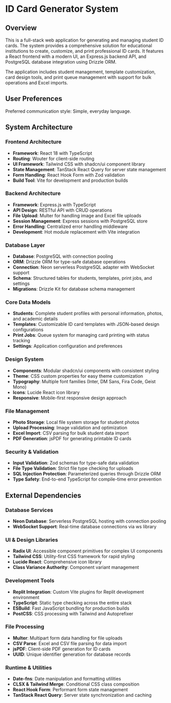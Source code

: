 # ID Card Generator System

## Overview

This is a full-stack web application for generating and managing student ID cards. The system provides a comprehensive solution for educational institutions to create, customize, and print professional ID cards. It features a React frontend with a modern UI, an Express.js backend API, and PostgreSQL database integration using Drizzle ORM.

The application includes student management, template customization, card design tools, and print queue management with support for bulk operations and Excel imports.

## User Preferences

Preferred communication style: Simple, everyday language.

## System Architecture

### Frontend Architecture
- **Framework**: React 18 with TypeScript
- **Routing**: Wouter for client-side routing
- **UI Framework**: Tailwind CSS with shadcn/ui component library
- **State Management**: TanStack React Query for server state management
- **Form Handling**: React Hook Form with Zod validation
- **Build Tool**: Vite for development and production builds

### Backend Architecture
- **Framework**: Express.js with TypeScript
- **API Design**: RESTful API with CRUD operations
- **File Upload**: Multer for handling image and Excel file uploads
- **Session Management**: Express sessions with PostgreSQL store
- **Error Handling**: Centralized error handling middleware
- **Development**: Hot module replacement with Vite integration

### Database Layer
- **Database**: PostgreSQL with connection pooling
- **ORM**: Drizzle ORM for type-safe database operations
- **Connection**: Neon serverless PostgreSQL adapter with WebSocket support
- **Schema**: Structured tables for students, templates, print jobs, and settings
- **Migrations**: Drizzle Kit for database schema management

### Core Data Models
- **Students**: Complete student profiles with personal information, photos, and academic details
- **Templates**: Customizable ID card templates with JSON-based design configurations
- **Print Jobs**: Queue system for managing card printing with status tracking
- **Settings**: Application configuration and preferences

### Design System
- **Components**: Modular shadcn/ui components with consistent styling
- **Theme**: CSS custom properties for easy theme customization
- **Typography**: Multiple font families (Inter, DM Sans, Fira Code, Geist Mono)
- **Icons**: Lucide React icon library
- **Responsive**: Mobile-first responsive design approach

### File Management
- **Photo Storage**: Local file system storage for student photos
- **Upload Processing**: Image validation and optimization
- **Excel Import**: CSV parsing for bulk student data import
- **PDF Generation**: jsPDF for generating printable ID cards

### Security & Validation
- **Input Validation**: Zod schemas for type-safe data validation
- **File Type Validation**: Strict file type checking for uploads
- **SQL Injection Protection**: Parameterized queries through Drizzle ORM
- **Type Safety**: End-to-end TypeScript for compile-time error prevention

## External Dependencies

### Database Services
- **Neon Database**: Serverless PostgreSQL hosting with connection pooling
- **WebSocket Support**: Real-time database connections via ws library

### UI & Design Libraries
- **Radix UI**: Accessible component primitives for complex UI components
- **Tailwind CSS**: Utility-first CSS framework for rapid styling
- **Lucide React**: Comprehensive icon library
- **Class Variance Authority**: Component variant management

### Development Tools
- **Replit Integration**: Custom Vite plugins for Replit development environment
- **TypeScript**: Static type checking across the entire stack
- **ESBuild**: Fast JavaScript bundling for production builds
- **PostCSS**: CSS processing with Tailwind and Autoprefixer

### File Processing
- **Multer**: Multipart form data handling for file uploads
- **CSV Parse**: Excel and CSV file parsing for data import
- **jsPDF**: Client-side PDF generation for ID cards
- **UUID**: Unique identifier generation for database records

### Runtime & Utilities
- **Date-fns**: Date manipulation and formatting utilities
- **CLSX & Tailwind Merge**: Conditional CSS class composition
- **React Hook Form**: Performant form state management
- **TanStack React Query**: Server state synchronization and caching